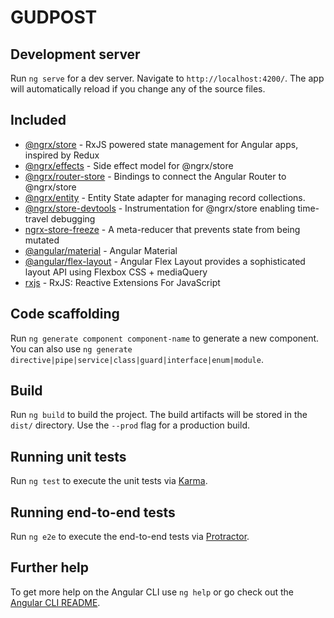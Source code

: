 # GUDPOST

## Development server

Run `ng serve` for a dev server. Navigate to `http://localhost:4200/`. The app will automatically reload if you change any of the source files.

## Included

* [@ngrx/store](https://github.com/ngrx/platform/blob/master/docs/store/README.md) - RxJS powered state management for Angular apps, inspired by Redux
* [@ngrx/effects](https://github.com/ngrx/platform/blob/master/docs/effects/README.md) - Side effect model for @ngrx/store
* [@ngrx/router-store](https://github.com/ngrx/platform/blob/master/docs/router-store/README.md) - Bindings to connect the Angular Router to @ngrx/store
* [@ngrx/entity](https://github.com/ngrx/platform/blob/master/docs/entity/README.md) - Entity State adapter for managing record collections.
* [@ngrx/store-devtools](https://github.com/ngrx/platform/blob/master/docs/store-devtools/README.md) - Instrumentation for @ngrx/store enabling time-travel debugging
* [ngrx-store-freeze](https://github.com/brandonroberts/ngrx-store-freeze) - A meta-reducer that prevents state from being mutated
* [@angular/material](https://github.com/angular/material2) - Angular Material
* [@angular/flex-layout](https://github.com/angular/flex-layout) - Angular Flex Layout provides a sophisticated layout API using Flexbox CSS + mediaQuery 
* [rxjs](https://github.com/ReactiveX/rxjs) - RxJS: Reactive Extensions For JavaScript

## Code scaffolding

Run `ng generate component component-name` to generate a new component. You can also use `ng generate directive|pipe|service|class|guard|interface|enum|module`.

## Build

Run `ng build` to build the project. The build artifacts will be stored in the `dist/` directory. Use the `--prod` flag for a production build.

## Running unit tests

Run `ng test` to execute the unit tests via [Karma](https://karma-runner.github.io).

## Running end-to-end tests

Run `ng e2e` to execute the end-to-end tests via [Protractor](http://www.protractortest.org/).

## Further help

To get more help on the Angular CLI use `ng help` or go check out the [Angular CLI README](https://github.com/angular/angular-cli/blob/master/README.md).
